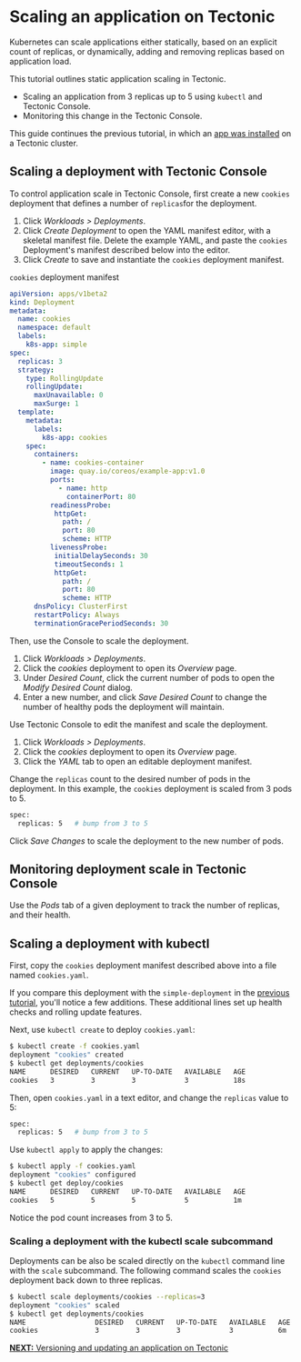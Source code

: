 # Scaling an application on Tectonic

Kubernetes can scale applications either statically, based on an explicit count of replicas, or dynamically, adding and removing replicas based on application load.

This tutorial outlines static application scaling in Tectonic.

* Scaling an application from 3 replicas up to 5 using `kubectl` and Tectonic Console.
* Monitoring this change in the Tectonic Console.

This guide continues the previous tutorial, in which an [app was installed][first-app] on a Tectonic cluster.

## Scaling a deployment with Tectonic Console

To control application scale in Tectonic Console, first create a new `cookies` deployment that defines a number of `replicas`for the deployment.

1. Click *Workloads > Deployments*.
2. Click *Create Deployment* to open the YAML manifest editor, with a skeletal manifest file. Delete the example YAML, and paste the `cookies` Deployment's manifest described below into the editor.
3. Click *Create* to save and instantiate the `cookies` deployment manifest.

`cookies` deployment manifest

```yaml
apiVersion: apps/v1beta2
kind: Deployment
metadata:
  name: cookies
  namespace: default
  labels:
    k8s-app: simple
spec:
  replicas: 3
  strategy:
    type: RollingUpdate
    rollingUpdate:
      maxUnavailable: 0
      maxSurge: 1
  template:
    metadata:
      labels:
        k8s-app: cookies
    spec:
      containers:
        - name: cookies-container
          image: quay.io/coreos/example-app:v1.0
          ports:
            - name: http
              containerPort: 80
          readinessProbe:
           httpGet:
             path: /
             port: 80
             scheme: HTTP
          livenessProbe:
           initialDelaySeconds: 30
           timeoutSeconds: 1
           httpGet:
             path: /
             port: 80
             scheme: HTTP
      dnsPolicy: ClusterFirst
      restartPolicy: Always
      terminationGracePeriodSeconds: 30
```

Then, use the Console to scale the deployment.

1. Click *Workloads > Deployments*.
2. Click the *cookies* deployment to open its *Overview* page.
3. Under *Desired Count*, click the current number of pods to open the *Modify Desired Count* dialog.
4. Enter a new number, and click *Save Desired Count* to change the number of healthy pods the deployment will maintain.

Use Tectonic Console to edit the manifest and scale the deployment.

1. Click *Workloads > Deployments*.
2. Click the *cookies* deployment to open its *Overview* page.
3. Click the *YAML* tab to open an editable deployment manifest.

Change the `replicas` count to the desired number of pods in the deployment. In this example, the `cookies` deployment is scaled from 3 pods to 5.

```sh
spec:
  replicas: 5   # bump from 3 to 5
```

Click *Save Changes* to scale the deployment to the new number of pods.

## Monitoring deployment scale in Tectonic Console

Use the *Pods* tab of a given deployment to track the number of replicas, and their health.

## Scaling a deployment with kubectl

First, copy the `cookies` deployment manifest described above into a file named `cookies.yaml`.

If you compare this deployment with the `simple-deployment` in the [previous tutorial][first-app], you'll notice a few additions. These additional lines set up health checks and rolling update features.

Next, use `kubectl create` to deploy `cookies.yaml`:

```sh
$ kubectl create -f cookies.yaml
deployment "cookies" created
$ kubectl get deployments/cookies
NAME      DESIRED   CURRENT   UP-TO-DATE   AVAILABLE   AGE
cookies   3         3         3            3           18s
```

Then, open `cookies.yaml` in a text editor, and change the `replicas` value to 5:

```sh
spec:
  replicas: 5   # bump from 3 to 5
```

Use `kubectl apply` to apply the changes:

```sh
$ kubectl apply -f cookies.yaml
deployment "cookies" configured
$ kubectl get deploy/cookies
NAME      DESIRED   CURRENT   UP-TO-DATE   AVAILABLE   AGE
cookies   5         5         5            5           1m
```

Notice the pod count increases from 3 to 5.

### Scaling a deployment with the kubectl scale subcommand

Deployments can be also be scaled directly on the `kubectl` command line with the `scale` subcommand. The following command scales the `cookies` deployment back down to three replicas.

```sh
$ kubectl scale deployments/cookies --replicas=3
deployment "cookies" scaled
$ kubectl get deployments/cookies
NAME                 DESIRED   CURRENT   UP-TO-DATE   AVAILABLE   AGE
cookies              3         3         3            3           6m
```

[**NEXT:** Versioning and updating an application on Tectonic][versioning-app]

[versioning-app]: rolling-deployments.md
[installing]: install.md
[first-app]: first-app.md
